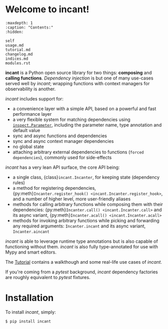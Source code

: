 # Welcome to incant!

```{toctree}
:maxdepth: 1
:caption: "Contents:"
:hidden:

self
usage.md
tutorial.md
changelog.md
indices.md
modules.rst
```

**incant** is a Python open source library for two things: **composing** and **calling functions**.
_Dependency injection_ is but one of many use-cases served well by _incant_; wrapping functions with context managers for observability is another.

_incant_ includes support for:

- a convenience layer with a simple API, based on a powerful and fast performance layer
- a very flexible system for matching dependencies using [`inspect.Parameter`](https://docs.python.org/3/library/inspect.html#inspect.Parameter), including the parameter name, type annotation and default value
- sync and async functions and dependencies
- sync and async context manager dependencies
- no global state
- attaching arbitrary external dependencies to functions (`forced dependencies`), commonly used for side-effects

_incant_ has a very lean API surface, the core API being:

- a single class, {class}`incant.Incanter`, for keeping state (dependency rules)
- a method for registering dependencies, {py:meth}`Incanter.register_hook() <incant.Incanter.register_hook>`, and a number of higher level, more user-friendly aliases
- methods for calling arbitrary functions while composing them with their dependencies: {py:meth}`Incanter.call() <incant.Incanter.call>` and its async variant, {py:meth}`Incanter.acall() <incant.Incanter.acall>`
- methods for invoking arbitrary functions while picking and forwarding any required arguments: `Incanter.incant` and its async variant, `Incanter.aincant`

_incant_ is able to leverage runtime type annotations but is also capable of functioning without them.
_incant_ is also fully type-annotated for use with Mypy and smart editors.

The [Tutorial](tutorial.md) contains a walkthough and some real-life use cases of _incant_.

If you're coming from a _pytest_ background, _incant_ dependency factories are roughly equivalent to _pytest_ fixtures.

# Installation

To install _incant_, simply:

```bash
$ pip install incant
```
